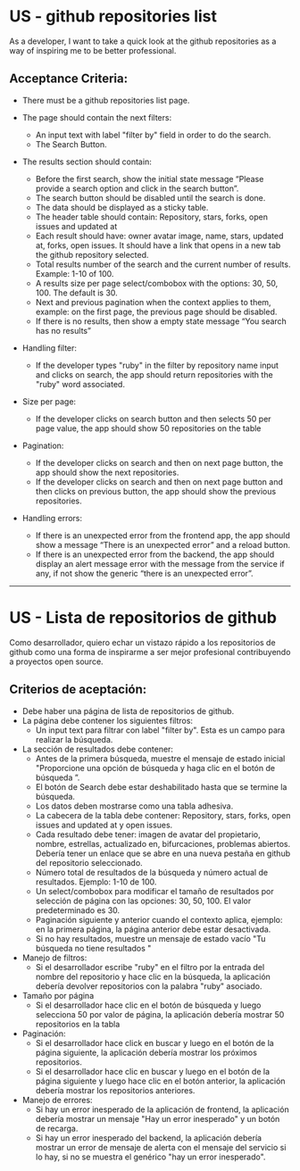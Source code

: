 # US - github repositories list

As a developer, I want to take a quick look at the github repositories as a way
of inspiring me to be better professional.

## Acceptance Criteria:

- There must be a github repositories list page.

- The page should contain the next filters:

    - An input text with label "filter by" field in order to do the search.
    - The Search Button.

- The results section should contain:
    - Before the first search, show the initial state message “Please provide a
      search option and click in the search button”.
    - The search button should be disabled until the search is done.
    - The data should be displayed as a sticky table.
    - The header table should contain: Repository, stars, forks, open issues and
      updated at
    - Each result should have: owner avatar image, name, stars, updated at, forks,
      open issues. It should have a link that opens in a new tab the github
      repository selected.
    - Total results number of the search and the current number of results.
      Example: 1-10 of 100.
    - A results size per page select/combobox with the options: 30, 50, 100. The
      default is 30.
    - Next and previous pagination when the context applies to them, example: on
      the first page, the previous page should be disabled.
    - If there is no results, then show a empty state message “You search has no
      results”
- Handling filter:
    - If the developer types "ruby" in the filter by repository name input and
      clicks on search, the app should return repositories with the "ruby" word
      associated.
- Size per page:
    - If the developer clicks on search button and then selects 50 per page value,
      the app should show 50 repositories on the table
- Pagination:
    - If the developer clicks on search and then on next page button, the app
      should show the next repositories.
    - If the developer clicks on search and then on next page button and then
      clicks on previous button, the app should show the previous repositories.
- Handling errors:
    - If there is an unexpected error from the frontend app, the app should show a
      message “There is an unexpected error” and a reload button.
    - If there is an unexpected error from the backend, the app should display an
      alert message error with the message from the service if any, if not show
      the generic “there is an unexpected error”.

---

# US - Lista de repositorios de github

Como desarrollador, quiero echar un vistazo rápido a los repositorios de github
como una forma de inspirarme a ser mejor profesional contribuyendo a proyectos
open source.

## Criterios de aceptación:

- Debe haber una página de lista de repositorios de github.
- La página debe contener los siguientes filtros:
    - Un input text para filtrar con label "filter by". Esta es un campo para
      realizar la búsqueda.
- La sección de resultados debe contener:
    - Antes de la primera búsqueda, muestre el mensaje de estado inicial
      "Proporcione una opción de búsqueda y haga clic en el botón de búsqueda ”.
    - El botón de Search debe estar deshabilitado hasta que se termine la
      búsqueda.
    - Los datos deben mostrarse como una tabla adhesiva.
    - La cabecera de la tabla debe contener: Repository, stars, forks, open issues
      and updated at y open issues.
    - Cada resultado debe tener: imagen de avatar del propietario, nombre,
      estrellas, actualizado en, bifurcaciones, problemas abiertos. Debería tener
      un enlace que se abre en una nueva pestaña en github del repositorio
      seleccionado.
    - Número total de resultados de la búsqueda y número actual de resultados.
      Ejemplo: 1-10 de 100.
    - Un select/combobox para modificar el tamaño de resultados por selección de
      página con las opciones: 30, 50, 100. El valor predeterminado es 30.
    - Paginación siguiente y anterior cuando el contexto aplica, ejemplo: en la
      primera página, la página anterior debe estar desactivada.
    - Si no hay resultados, muestre un mensaje de estado vacío "Tu búsqueda no
      tiene resultados "
- Manejo de filtros:
    - Si el desarrollador escribe "ruby" en el filtro por la entrada del nombre
      del repositorio y hace clic en la búsqueda, la aplicación debería devolver
      repositorios con la palabra "ruby" asociado.
- Tamaño por página
    - Si el desarrollador hace clic en el botón de búsqueda y luego selecciona 50
      por valor de página, la aplicación debería mostrar 50 repositorios en la
      tabla
- Paginación:
    - Si el desarrollador hace click en buscar y luego en el botón de la página
      siguiente, la aplicación debería mostrar los próximos repositorios.
    - Si el desarrollador hace clic en buscar y luego en el botón de la página
      siguiente y luego hace clic en el botón anterior, la aplicación debería
      mostrar los repositorios anteriores.
- Manejo de errores:
    - Si hay un error inesperado de la aplicación de frontend, la aplicación
      debería mostrar un mensaje "Hay un error inesperado" y un botón de recarga.
    - Si hay un error inesperado del backend, la aplicación debería mostrar un
      error de mensaje de alerta con el mensaje del servicio si lo hay, si no se
      muestra el genérico "hay un error inesperado".